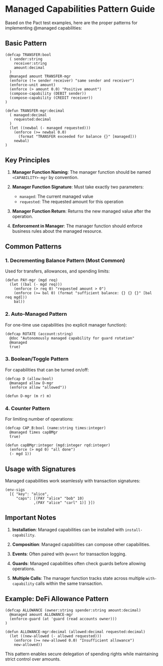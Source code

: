 # Managed Capabilities Pattern Guide

Based on the Pact test examples, here are the proper patterns for implementing @managed capabilities:

## Basic Pattern

```pact
(defcap TRANSFER:bool
  ( sender:string
    receiver:string  
    amount:decimal
  )
  @managed amount TRANSFER-mgr
  (enforce (!= sender receiver) "same sender and receiver")
  (enforce-unit amount)
  (enforce (> amount 0.0) "Positive amount")
  (compose-capability (DEBIT sender))
  (compose-capability (CREDIT receiver))
)

(defun TRANSFER-mgr:decimal
  ( managed:decimal
    requested:decimal
  )
  (let ((newbal (- managed requested)))
    (enforce (>= newbal 0.0)
      (format "TRANSFER exceeded for balance {}" [managed]))
    newbal)
)
```

## Key Principles

1. **Manager Function Naming**: The manager function should be named `<CAPABILITY>-mgr` by convention.

2. **Manager Function Signature**: Must take exactly two parameters:
   - `managed`: The current managed value
   - `requested`: The requested amount for this operation

3. **Manager Function Return**: Returns the new managed value after the operation.

4. **Enforcement in Manager**: The manager function should enforce business rules about the managed resource.

## Common Patterns

### 1. Decrementing Balance Pattern (Most Common)
Used for transfers, allowances, and spending limits:

```pact
(defun PAY-mgr (mgd req)
  (let ((bal (- mgd req)))
    (enforce (> req 0) "requested amount > 0")
    (enforce (>= bal 0) (format "sufficient balance: {} {} {}" [bal req mgd]))
    bal))
```

### 2. Auto-Managed Pattern
For one-time use capabilities (no explicit manager function):

```pact
(defcap ROTATE (account:string)
  @doc "Autonomously managed capability for guard rotation"
  @managed
  true)
```

### 3. Boolean/Toggle Pattern
For capabilities that can be turned on/off:

```pact
(defcap D (allow:bool) 
  @managed allow D-mgr 
  (enforce allow "allowed"))

(defun D-mgr (m r) m)
```

### 4. Counter Pattern
For limiting number of operations:

```pact
(defcap CAP_B:bool (name:string times:integer)
  @managed times capBMgr
  true)

(defun capBMgr:integer (mgd:integer rqd:integer)
  (enforce (> mgd 0) "all done")
  (- mgd 1))
```

## Usage with Signatures

Managed capabilities work seamlessly with transaction signatures:

```pact
(env-sigs 
  [{ "key": "alice",
     "caps": [(PAY "alice" "bob" 10)
             ,(PAY "alice" "carl" 1)] }])
```

## Important Notes

1. **Installation**: Managed capabilities can be installed with `install-capability`.

2. **Composition**: Managed capabilities can compose other capabilities.

3. **Events**: Often paired with `@event` for transaction logging.

4. **Guards**: Managed capabilities often check guards before allowing operations.

5. **Multiple Calls**: The manager function tracks state across multiple `with-capability` calls within the same transaction.

## Example: DeFi Allowance Pattern

```pact
(defcap ALLOWANCE (owner:string spender:string amount:decimal)
  @managed amount ALLOWANCE-mgr
  (enforce-guard (at 'guard (read accounts owner)))
)

(defun ALLOWANCE-mgr:decimal (allowed:decimal requested:decimal)
  (let ((new-allowed (- allowed requested)))
    (enforce (>= new-allowed 0.0) "Insufficient allowance")
    new-allowed))
```

This pattern enables secure delegation of spending rights while maintaining strict control over amounts.